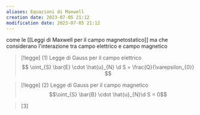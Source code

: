 ```yaml
---
aliases: Equazioni di Maxwell
creation date: 2023-07-05 21:12
modification date: 2023-07-05 21:12
---
```


come le [[Leggi di Maxwell per il campo magnetostatico]] ma che considerano l'interazione tra campo elettrico e campo magnetico

>[!legge] (1) Legge di Gauss per il campo elettrico
>$$ \oint_{S} \bar{E} \cdot \hat{u}_{N} \d S = \frac{Q}{\varepsilon_{0}} $$

>[!legge] (2) Legge di Gauss per il campo magnetico
>$$\oint_{S} \bar{B} \cdot \hat{u}_{N}\d S = 0$$

>[3]